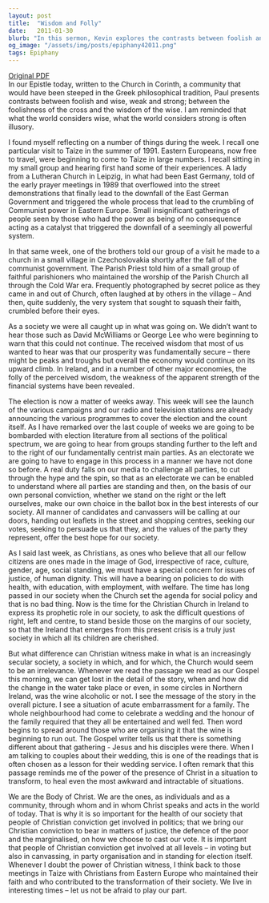 ```yaml
---
layout: post
title:  "Wisdom and Folly"
date:   2011-01-30
blurb: "In this sermon, Kevin explores the contrasts between foolish and wise, weak and strong, through the lens of the Epistle to the Church in Corinth. He reflects on the power of small, seemingly insignificant actions to bring about great change, and the illusion of strength in worldly systems. He also discusses the role of Christians in society, particularly in the context of politics and social justice."
og_image: "/assets/img/posts/epiphany42011.png"
tags: Epiphany
---
```

[Original PDF](/assets/pdf/epiphany42011.pdf)    
In our Epistle today, written to the Church in Corinth, a community that would have been steeped in the Greek philosophical tradition, Paul presents contrasts between foolish and wise, weak and strong; between the foolishness of the cross and the wisdom of the wise. I am reminded that what the world considers wise, what the world considers strong is often illusory. 

I found myself reflecting on a number of things during the week. I recall one particular visit to Taize in the summer of 1991. Eastern Europeans, now free to travel, were beginning to come to Taize in large numbers. I recall sitting in my small group and hearing first hand some of their experiences. A lady from a Lutheran Church in Leipzig, in what had been East Germany, told of the early prayer meetings in 1989 that overflowed into the street demonstrations that finally lead to the downfall of the East German Government and triggered the whole process that lead to the crumbling of Communist power in Eastern Europe. Small insignificant gatherings of people seen by those who had the power as being of no consequence acting as a catalyst that triggered the downfall of a seemingly all powerful system. 

In that same week, one of the brothers told our group of a visit he made to a church in a small village in Czechoslovakia shortly after the fall of the communist government. The Parish Priest told him of a small group of faithful parishioners who maintained the worship of the Parish Church all through the Cold War era. Frequently photographed by secret police as they came in and out of Church, often laughed at by others in the village – And then, quite suddenly, the very system that sought to squash their faith, crumbled before their eyes.

As a society we were all caught up in what was going on. We didn’t want to hear those such as David McWilliams or George Lee who were beginning to warn that this could not continue. The received wisdom that most of us wanted to hear was that our prosperity was fundamentally secure – there might be peaks and troughs but overall the economy would continue on its upward climb. In Ireland, and in a number of other major economies, the folly of the perceived wisdom, the weakness of the apparent strength of the financial systems have been revealed.

The election is now a matter of weeks away. This week will see the launch of the various campaigns and our radio and television stations are already announcing the various programmes to cover the election and the count itself. As I have remarked over the last couple of weeks we are going to be bombarded with election literature from all sections of the political spectrum, we are going to hear from groups standing further to the left and to the right of our fundamentally centrist main parties. As an electorate we are going to have to engage in this process in a manner we have not done so before. A real duty falls on our media to challenge all parties, to cut through the hype and the spin, so that as an electorate we can be enabled to understand where all parties are standing and then, on the basis of our own personal conviction, whether we stand on the right or the left ourselves, make our own choice in the ballot box in the best interests of our society. All manner of candidates and canvassers will be calling at our doors, handing out leaflets in the street and shopping centres, seeking our votes, seeking to persuade us that they, and the values of the party they represent, offer the best hope for our society.

As I said last week, as Christians, as ones who believe that all our fellow citizens are ones made in the image of God, irrespective of race, culture, gender, age, social standing, we must have a special concern for issues of justice, of human dignity. This will have a bearing on policies to do with health, with education, with employment, with welfare. The time has long passed in our society when the Church set the agenda for social policy and that is no bad thing. Now is the time for the Christian Church in Ireland to express its prophetic role in our society, to ask the difficult questions of right, left and centre, to stand beside those on the margins of our society, so that the Ireland that emerges from this present crisis is a truly just society in which all its children are cherished.

But what difference can Christian witness make in what is an increasingly secular society, a society in which, and for which, the Church would seem to be an irrelevance. Whenever we read the passage we read as our Gospel this morning, we can get lost in the detail of the story, when and how did the change in the water take place or even, in some circles in Northern Ireland, was the wine alcoholic or not. I see the message of the story in the overall picture. I see a situation of acute embarrassment for a family. The whole neighbourhood had come to celebrate a wedding and the honour of the family required that they all be entertained and well fed. Then word begins to spread around those who are organising it that the wine is beginning to run out. The Gospel writer tells us that there is something different about that gathering - Jesus and his disciples were there. When I am talking to couples about their wedding, this is one of the readings that is often chosen as a lesson for their wedding service. I often remark that this passage reminds me of the power of the presence of Christ in a situation to transform, to heal even the most awkward and intractable of situations.

We are the Body of Christ. We are the ones, as individuals and as a community, through whom and in whom Christ speaks and acts in the world of today. That is why it is so important for the health of our society that people of Christian conviction get involved in politics; that we bring our Christian conviction to bear in matters of justice, the defence of the poor and the marginalised, on how we choose to cast our vote. It is important that people of Christian conviction get involved at all levels – in voting but also in canvassing, in party organisation and in standing for election itself. Whenever I doubt the power of Christian witness, I think back to those meetings in Taize with Christians from Eastern Europe who maintained their faith and who contributed to the transformation of their society. We live in interesting times – let us not be afraid to play our part.
